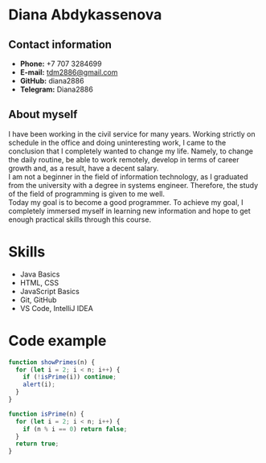 # Diana Abdykassenova

## Contact information

- **Phone:** +7 707 3284699
- **E-mail:** tdm2886@gmail.com
- **GitHub:** diana2886
- **Telegram:** Diana2886

## About myself

I have been working in the civil service for many years. Working strictly on schedule in the office and doing uninteresting work, I came to the conclusion that I completely wanted to change my life. Namely, to change the daily routine, be able to work remotely, develop in terms of career growth and, as a result, have a decent salary.\
I am not a beginner in the field of information technology, as I graduated from the university with a degree in systems engineer. Therefore, the study of the field of programming is given to me well.\
Today my goal is to become a good programmer. To achieve my goal, I completely immersed myself in learning new information and hope to get enough practical skills through this course.

# Skills

- Java Basics
- HTML, CSS
- JavaScript Basics
- Git, GitHub
- VS Code, IntelliJ IDEA

# Code example

```javascript
function showPrimes(n) {
  for (let i = 2; i < n; i++) {
    if (!isPrime(i)) continue;
    alert(i);
  }
}

function isPrime(n) {
  for (let i = 2; i < n; i++) {
    if (n % i == 0) return false;
  }
  return true;
}
```

